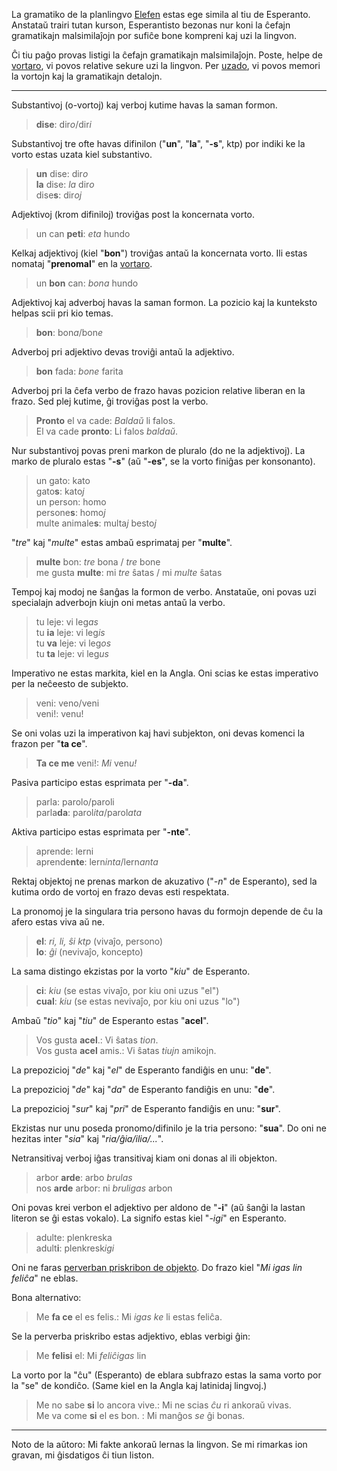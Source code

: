 La gramatiko de la planlingvo [Elefen]((https://elefen.org/)) estas ege simila al tiu de Esperanto. Anstataŭ trairi tutan kurson, Esperantisto bezonas nur koni la ĉefajn gramatikajn malsimilaĵojn por sufiĉe bone kompreni kaj uzi la lingvon.

Ĉi tiu paĝo provas listigi la ĉefajn gramatikajn malsimilaĵojn. Poste, helpe de [vortaro](https://elefen.org/disionario/), vi povos relative sekure uzi la lingvon. Per [uzado](https://elefen.org/), vi povos memori la vortojn kaj la gramatikajn detalojn.

---

Substantivoj (o-vortoj) kaj verboj kutime havas la saman formon.

> **dise**: dir*o*/dir*i*  

Substantivoj tre ofte havas difinilon ("**un**", "**la**", "**-s**", ktp) por indiki ke la vorto estas uzata kiel substantivo.

> **un** dise: dir*o*  
> **la** dise: *la* dir*o*  
> dise**s**: dir*oj*  

Adjektivoj (krom difiniloj) troviĝas post la koncernata vorto.

> un can **peti**: *eta* hundo  

Kelkaj adjektivoj (kiel "**bon**") troviĝas antaŭ la koncernata vorto. Ili estas nomataj "**prenomal**" en la [vortaro](https://elefen.org/disionario/).

> un **bon** can: *bona* hundo

Adjektivoj kaj adverboj havas la saman formon. La pozicio kaj la kunteksto helpas scii pri kio temas.

> **bon**: bon*a*/bon*e*

Adverboj pri adjektivo devas troviĝi antaŭ la adjektivo.

> **bon** fada: *bone* farita  

Adverboj pri la ĉefa verbo de frazo havas pozicion relative liberan en la frazo. Sed plej kutime, ĝi troviĝas post la verbo.

> **Pronto** el va cade: *Baldaŭ* li falos.  
> El va cade **pronto**: Li falos *baldaŭ*.  

Nur substantivoj povas preni markon de pluralo (do ne la adjektivoj). La marko de pluralo estas "**-s**" (aŭ "**-es**", se la vorto finiĝas per konsonanto).

> un gato: kato  
> gato**s**: kato*j*  
> un person: homo  
> persone**s**: homo*j*  
> multe animale**s**: multa*j* besto*j*  

"*tre*" kaj "*multe*" estas ambaŭ esprimataj per "**multe**".

> **multe** bon: *tre* bona / *tre* bone  
> me gusta **multe**: mi *tre* ŝatas / mi *multe* ŝatas  

Tempoj kaj modoj ne ŝanĝas la formon de verbo. Anstataŭe, oni povas uzi specialajn adverbojn kiujn oni metas antaŭ la verbo.

> tu leje: vi leg*as*  
> tu **ia** leje: vi leg*is*  
> tu **va** leje: vi leg*os*  
> tu **ta** leje: vi leg*us*  

Imperativo ne estas markita, kiel en la Angla. Oni scias ke estas imperativo per la neĉeesto de subjekto.

> veni: veno/veni  
> veni!: venu!  

Se oni volas uzi la imperativon kaj havi subjekton, oni devas komenci la frazon per "**ta ce**".

> **Ta ce me** veni!: *Mi* ven*u!*  

Pasiva participo estas esprimata per "**-da**".

> parla: parolo/paroli  
> parla**da**: parol*ita*/parol*ata*  

Aktiva participo estas esprimata per "**-nte**".

> aprende: lerni  
> aprende**nte**: lern*inta*/lern*anta*  

Rektaj objektoj ne prenas markon de akuzativo ("*-n*" de Esperanto), sed la kutima ordo de vortoj en frazo devas esti respektata.

La pronomoj je la singulara tria persono havas du formojn depende de ĉu la afero estas viva aŭ ne.

> **el**: *ri, li, ŝi ktp* (vivaĵo, persono)  
> **lo**: *ĝi* (nevivaĵo, koncepto)  

La sama distingo ekzistas por la vorto "*kiu*" de Esperanto.

> **ci**: *kiu* (se estas vivaĵo, por kiu oni uzus "el")  
> **cual**: *kiu* (se estas nevivaĵo, por kiu oni uzus "lo")  

Ambaŭ "*tio*" kaj "*tiu*" de Esperanto estas "**acel**".

> Vos gusta **acel**.: Vi ŝatas *tion*.  
> Vos gusta **acel** amis.: Vi ŝatas *tiujn* amikojn.  

La prepozicioj "*de*" kaj "*el*" de Esperanto fandiĝis en unu: "**de**".

La prepozicioj "*de*" kaj "*da*" de Esperanto fandiĝis en unu: "**de**".

La prepozicioj "*sur*" kaj "*pri*" de Esperanto fandiĝis en unu: "**sur**". 

Ekzistas nur unu poseda pronomo/difinilo je la tria persono: "**sua**". Do oni ne hezitas inter "*sia*" kaj "*ria/ĝia/ilia/...*".

Netransitivaj verboj iĝas transitivaj kiam oni donas al ili objekton.

> arbor **arde**: arbo *brulas*  
> nos **arde** arbor: ni *bruligas* arbon  

Oni povas krei verbon el adjektivo per aldono de "**-i**" (aŭ ŝanĝi la lastan literon se ĝi estas vokalo). La signifo estas kiel "*-igi*" en Esperanto.

> adulte: plenkreska  
> adult**i**: plenkresk*igi*  

Oni ne faras [perverban priskribon de objekto](https://bertilow.com/pmeg/gramatiko/specialaj_priskriboj/perverba/objekto.html). Do frazo kiel "*Mi igas lin feliĉa*" ne eblas.

Bona alternativo:

> Me **fa ce** el es felis.: Mi *igas ke* li estas feliĉa.  

Se la perverba priskribo estas adjektivo, eblas verbigi ĝin:

> Me **felisi** el: Mi *feliĉigas* lin

La vorto por la "ĉu" (Esperanto) de eblara subfrazo estas la sama vorto por la "se" de kondiĉo. (Same kiel en la Angla kaj latinidaj lingvoj.)

> Me no sabe **si** lo ancora vive.: Mi ne scias *ĉu* ri ankoraŭ vivas.  
> Me va come **si** el es bon. : Mi manĝos *se* ĝi bonas.

---

Noto de la aŭtoro: Mi fakte ankoraŭ lernas la lingvon. Se mi rimarkas ion gravan, mi ĝisdatigos ĉi tiun liston.